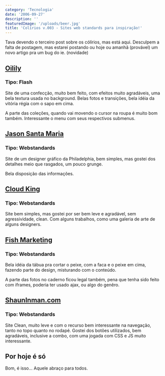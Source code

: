 ```yaml
---
category: 'Tecnologia'
date: '2006-09-27'
description: ''
featuredImage: '/uploads/beer.jpg'
title: 'Colírios v.003 - Sites web standards para inspiração!'
---
```


Tava devendo o terceiro post sobre os cólírios, mas está aqui. Desculpem a falta de postagem, mas estarei postando ou hoje ou amanhã (provável) um novo artigo pra um bug do ie. (novidade)

## [Oilily](http://www.oilily-world.com/site.html 'Ver o site da Oilily')

### Tipo: Flash

Site de uma confecção, muito bem feito, com efeitos muito agradáveis, uma bela textura usada no background. Belas fotos e transições, bela idéia da vitória régia com o sapo em cima.

A parte das coleções, quando vai movendo o cursor na roupa é muito bom também. Interessante o menu com seus respectivos submenus.

## [Jason Santa Maria](http://www.jasonsantamaria.com/ 'Ver o site do Jason Santa Maria')

### Tipo: Webstandards

Site de um designer gráfico da Philadelphia, bem simples, mas gostei dos detalhes meio que rasgados, um pouco grunge.

Bela disposição das informações.

## [Cloud King](http://www.cloudking.com/ 'Ver o site do Cloud King')

### Tipo: Webstandards

Site bem simples, mas gostei por ser bem leve e agradável, sem agressividade, clean. Com alguns trabalhos, como uma galeria de arte de alguns designers.

## [Fish Marketing](http://www.fishmarketing.net/ 'Ver o site do Fish Marketing')

### Tipo: Webstandards

Bela idéia da tábua pra cortar o peixe, com a faca e o peixe em cima, fazendo parte do design, misturando com o conteúdo.

A parte das fotos no caderno ficou legal também, pena que tenha sido feito com iframes, poderia ter usado ajax, ou algo do genêro.

## [ShaunInman.com](http://www.shauninman.com/plete/ 'Ver o site do ShaunInman.com')

### Tipo: Webstandards

Site Clean, muito leve e com o recurso bem interessante na navegação, tanto no topo quanto no rodapé. Gostei dos botões utilizados, bem agradáveis, inclusive a combo, com uma jogada com CSS e JS muito interessante.

## Por hoje é só

Bom, é isso... Aquele abraço para todos.

